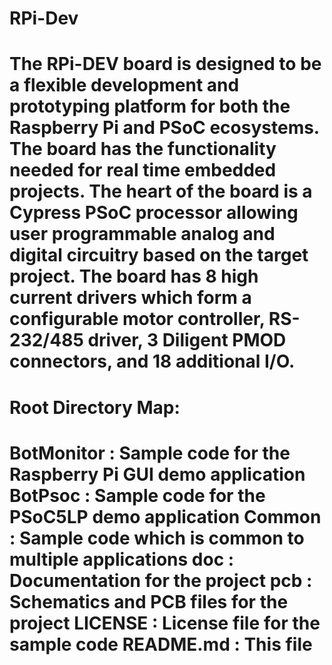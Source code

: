RPi-Dev
=======
The RPi-DEV board is designed to be a flexible development
and prototyping platform for both the Raspberry Pi and PSoC
ecosystems. The board has the functionality needed for real
time embedded projects. The heart of the board is a Cypress
PSoC  processor allowing user programmable analog and digital
circuitry based on the target project. The board has 8
high current drivers which form a configurable motor 
controller, RS-232/485 driver, 3 Diligent PMOD connectors,
and 18 additional I/O.
=======

Root Directory Map:
=======
BotMonitor : Sample code for the Raspberry Pi GUI demo application
BotPsoc : Sample code for the PSoC5LP demo application
Common : Sample code which is common to multiple applications
doc : Documentation for the project
pcb : Schematics and PCB files for the project
LICENSE : License file for the sample code
README.md : This file
=======
